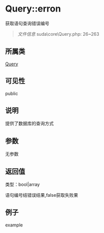 # Query::erron

获取语句查询错误编号

> *文件信息* suda\core\Query.php: 26~263

## 所属类 

[Query](../Query.md)

## 可见性

 public 

## 说明

提供了数据库的查询方式



## 参数


无参数


## 返回值

类型：bool|array

 语句编号结错误结果,false获取失败果



## 例子

example